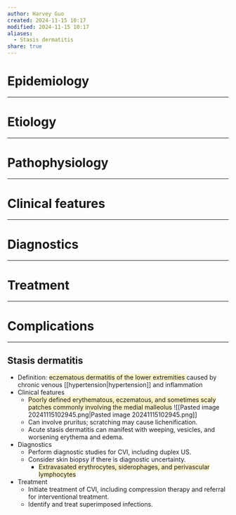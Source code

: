 ```yaml
---
author: Harvey Guo
created: 2024-11-15 10:17
modified: 2024-11-15 10:17
aliases:
  - Stasis dermatitis
share: true
---
```

# Epidemiology
---


# Etiology
---


# Pathophysiology
---


# Clinical features
---


# Diagnostics
---


# Treatment
---

# Complications
---
## Stasis dermatitis
- Definition: <span style="background:rgba(240, 200, 0, 0.2)">eczematous dermatitis of the lower extremities </span>caused by chronic venous [[hypertension|hypertension]] and inflammation
- Clinical features
	- <span style="background:rgba(240, 200, 0, 0.2)">Poorly defined erythematous, eczematous, and sometimes scaly patches commonly involving the medial malleolus</span>  ![[Pasted image 20241115102945.png|Pasted image 20241115102945.png]]
	- Can involve pruritus; scratching may cause lichenification.
	- Acute stasis dermatitis can manifest with weeping, vesicles, and worsening erythema and edema.
- Diagnostics
	- Perform diagnostic studies for CVI, including duplex US.
	- Consider skin biopsy if there is diagnostic uncertainty.
		- <span style="background:rgba(240, 200, 0, 0.2)">Extravasated erythrocytes, siderophages, and perivascular lymphocytes</span>
- Treatment
	- Initiate treatment of CVI, including compression therapy and referral for interventional treatment.
	- Identify and treat superimposed infections.